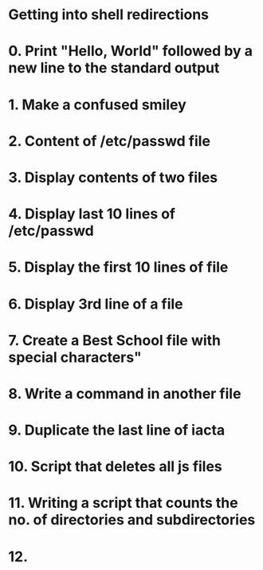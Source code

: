 # Getting into shell redirections
# 0. Print "Hello, World" followed by a new line to the standard output
# 1. Make a confused smiley
# 2. Content of /etc/passwd file
# 3. Display contents of two files
# 4. Display last 10 lines of /etc/passwd
# 5. Display the first 10 lines of file  
# 6. Display 3rd line of a file
# 7. Create a Best School file with special characters"
# 8. Write a command in another file
# 9. Duplicate the last line of iacta
# 10. Script that deletes all js files
# 11. Writing a script that counts the no. of directories and subdirectories
# 12.  
